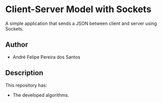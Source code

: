 # Client-Server Model with Sockets

A simple application that sends a JSON between client and server using Sockets.

## Author

- André Felipe Pereira dos Santos

## Description

This repository has:

- The developed algorithms.

